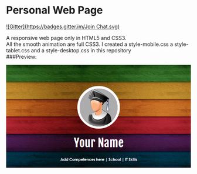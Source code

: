Personal Web Page
================
[![Gitter](https://badges.gitter.im/Join Chat.svg)](https://gitter.im/GuillaumeHaben/PersonalWebPage?utm_source=badge&utm_medium=badge&utm_campaign=pr-badge&utm_content=badge)

A responsive web page only in HTML5 and CSS3.
<br/>
All the smooth animation are full CSS3.
I created a style-mobile.css a style-tablet.css and a style-desktop.css in this repository
<br/>
###Preview:
<div style = "text-align:center;">
  <img src = "images/screen.png">
</div>
